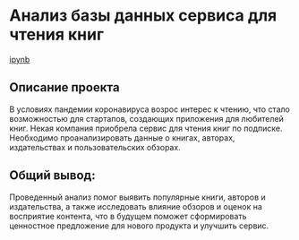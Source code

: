 # Анализ базы данных сервиса для чтения книг

[ipynb](https://github.com/puvkoevataisiia/Portfolio/blob/main/Project_SQL/%D0%9F%D1%80%D0%BE%D0%B5%D0%BA%D1%82%20%D0%BF%D0%BE%20SQL.ipynb)

## Описание проекта
В условиях пандемии коронавируса возрос интерес к чтению, что стало возможностью для стартапов, создающих приложения для любителей книг. Некая компания приобрела сервис для чтения книг по подписке. Необходимо проанализировать данные о книгах, авторах, издательствах и пользовательских обзорах.

## Общий вывод:
Проведенный анализ помог выявить популярные книги, авторов и издательства, а также исследовать влияние обзоров и оценок на восприятие контента, что в будущем поможет сформировать ценностное предложение для нового продукта и улучшить сервис.
